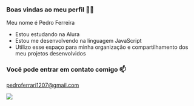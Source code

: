 ### Boas vindas ao meu perfil 💙💙

Meu nome é Pedro Ferreira

- Estou estudando na Alura
- Estou me desenvolvendo na linguagem JavaScript
- Utilizo esse espaço para minha organização e compartilhamento dos meu projetos desenvolvidos

### Você pode entrar em contato comigo 📫

pedroferrari1207@gmail.com

![](https://media1.tenor.com/m/w14Nzl9GJ7kAAAAC/happy-wednesday-funny-animals.gif)

